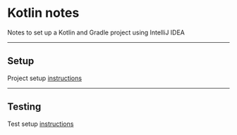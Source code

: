 Kotlin notes
============

Notes to set up a Kotlin and Gradle project using IntelliJ IDEA

------

## Setup

Project setup [instructions](https://github.com/mattTea/Kotlin-notes/blob/master/kotlin_setup.md)

------

## Testing

Test setup [instructions](https://github.com/mattTea/Kotlin-notes/blob/master/learning_kotlin.md#write-tests)

